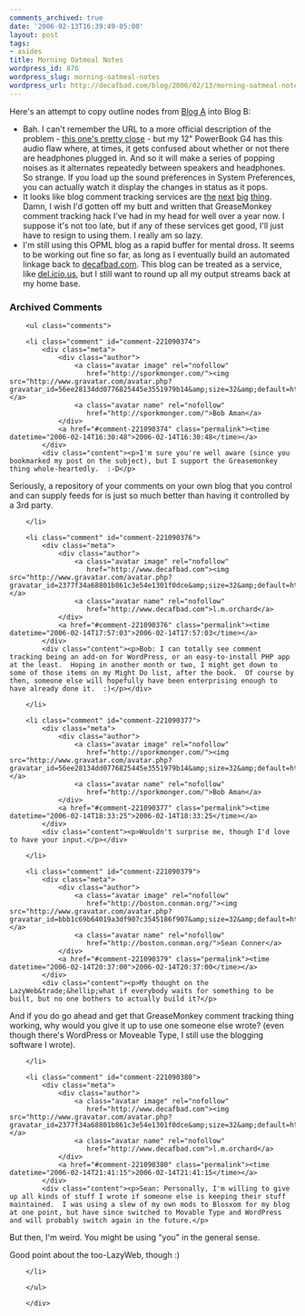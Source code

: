 ```yaml
---
comments_archived: true
date: '2006-02-13T16:39:49-05:00'
layout: post
tags:
- asides
title: Morning Oatmeal Notes
wordpress_id: 876
wordpress_slug: morning-oatmeal-notes
wordpress_url: http://decafbad.com/blog/2006/02/13/morning-oatmeal-notes
---
```

 <p>Here's an attempt to copy outline nodes from <a href="http://blogs.opml.org/decafbad/">Blog A</a> into Blog B:</p>
     <ul>
     <li>
     <span>Bah. I can't remember the URL to a more official description of the problem - <a href="http://saladwithsteve.com/osx/2004/07/incessant-popping-noise-few-days-ago.html">this one's pretty close</a> - but my 12" PowerBook G4 has this audio flaw where, at times, it gets confused about whether or not there are headphones plugged in.  And so it will make a series of popping noises as it alternates repeatedly between speakers and headphones.  So strange.  If you load up the sound preferences in System Preferences, you can actually watch it display the changes in status as it pops.</span>
     </li>
     <li>
     <span>It looks like blog comment tracking services are <a href="http://mycomments.idslab.com.ar/en/">the</a> <a href="http://co.mments.com">next</a> <a href="http://extractor.47objects.com/">big</a> <a href="http://www.cocomment.com">thing</a>.  Damn, I wish I'd gotten off my butt and written that GreaseMonkey comment tracking hack I've had in my head for well over a year now.  I suppose it's not too late, but if any of these services get good, I'll just have to resign to using them.  I really am so lazy.</span>
     </li>
     <li>
     <span>I'm still using this OPML blog as a rapid buffer for mental dross.  It seems to be working out fine so far, as long as I eventually build an automated linkage back to <a href="http://decafbad.com">decafbad.com</a>.  This blog can be treated as a service, like <a href="http://del.icio.us/deusx">del.icio.us</a>, but I still want to round up all my output streams back at my home base.</span>
     </li>
     </ul>

<div id="comments" class="comments archived-comments">
            <h3>Archived Comments</h3>
            
        <ul class="comments">
            
        <li class="comment" id="comment-221090374">
            <div class="meta">
                <div class="author">
                    <a class="avatar image" rel="nofollow" 
                       href="http://sporkmonger.com/"><img src="http://www.gravatar.com/avatar.php?gravatar_id=56ee28134dd0776825445e3551979b14&amp;size=32&amp;default=http://mediacdn.disqus.com/1320279820/images/noavatar32.png"/></a>
                    <a class="avatar name" rel="nofollow" 
                       href="http://sporkmonger.com/">Bob Aman</a>
                </div>
                <a href="#comment-221090374" class="permalink"><time datetime="2006-02-14T16:30:48">2006-02-14T16:30:48</time></a>
            </div>
            <div class="content"><p>I'm sure you're well aware (since you bookmarked my post on the subject), but I support the Greasemonkey thing whole-heartedly.  :-D</p>

<p>Seriously, a repository of your comments on your own blog that you control and can supply feeds for is just so much better than having it controlled by a 3rd party.</p></div>
            
        </li>
    
        <li class="comment" id="comment-221090376">
            <div class="meta">
                <div class="author">
                    <a class="avatar image" rel="nofollow" 
                       href="http://www.decafbad.com"><img src="http://www.gravatar.com/avatar.php?gravatar_id=2377f34a68801b861c3e54e1301f0dce&amp;size=32&amp;default=http://mediacdn.disqus.com/1320279820/images/noavatar32.png"/></a>
                    <a class="avatar name" rel="nofollow" 
                       href="http://www.decafbad.com">l.m.orchard</a>
                </div>
                <a href="#comment-221090376" class="permalink"><time datetime="2006-02-14T17:57:03">2006-02-14T17:57:03</time></a>
            </div>
            <div class="content"><p>Bob: I can totally see comment tracking being an add-on for WordPress, or an easy-to-install PHP app at the least.  Hoping in another month or two, I might get down to some of those items on my Might Do list, after the book.  Of course by then, someone else will hopefully have been enterprising enough to have already done it.  :)</p></div>
            
        </li>
    
        <li class="comment" id="comment-221090377">
            <div class="meta">
                <div class="author">
                    <a class="avatar image" rel="nofollow" 
                       href="http://sporkmonger.com/"><img src="http://www.gravatar.com/avatar.php?gravatar_id=56ee28134dd0776825445e3551979b14&amp;size=32&amp;default=http://mediacdn.disqus.com/1320279820/images/noavatar32.png"/></a>
                    <a class="avatar name" rel="nofollow" 
                       href="http://sporkmonger.com/">Bob Aman</a>
                </div>
                <a href="#comment-221090377" class="permalink"><time datetime="2006-02-14T18:33:25">2006-02-14T18:33:25</time></a>
            </div>
            <div class="content"><p>Wouldn't surprise me, though I'd love to have your input.</p></div>
            
        </li>
    
        <li class="comment" id="comment-221090379">
            <div class="meta">
                <div class="author">
                    <a class="avatar image" rel="nofollow" 
                       href="http://boston.conman.org/"><img src="http://www.gravatar.com/avatar.php?gravatar_id=bbb1c69b64019a3df907c3545186f907&amp;size=32&amp;default=http://mediacdn.disqus.com/1320279820/images/noavatar32.png"/></a>
                    <a class="avatar name" rel="nofollow" 
                       href="http://boston.conman.org/">Sean Conner</a>
                </div>
                <a href="#comment-221090379" class="permalink"><time datetime="2006-02-14T20:37:00">2006-02-14T20:37:00</time></a>
            </div>
            <div class="content"><p>My thought on the LazyWeb&trade;&hellip;what if everybody waits for something to be built, but no one bothers to actually build it?</p>

<p>And if you do go ahead and get that GreaseMonkey comment tracking thing working, why would you give it up to use one someone else wrote?  (even though there's WordPress or Moveable Type, I still use the blogging software I wrote).</p></div>
            
        </li>
    
        <li class="comment" id="comment-221090380">
            <div class="meta">
                <div class="author">
                    <a class="avatar image" rel="nofollow" 
                       href="http://www.decafbad.com"><img src="http://www.gravatar.com/avatar.php?gravatar_id=2377f34a68801b861c3e54e1301f0dce&amp;size=32&amp;default=http://mediacdn.disqus.com/1320279820/images/noavatar32.png"/></a>
                    <a class="avatar name" rel="nofollow" 
                       href="http://www.decafbad.com">l.m.orchard</a>
                </div>
                <a href="#comment-221090380" class="permalink"><time datetime="2006-02-14T21:41:15">2006-02-14T21:41:15</time></a>
            </div>
            <div class="content"><p>Sean: Personally, I'm willing to give up all kinds of stuff I wrote if someone else is keeping their stuff maintained.  I was using a slew of my own mods to Blosxom for my blog at one point, but have since switched to Movable Type and WordPress and will probably switch again in the future.</p>

<p>But then, I'm weird.  You might be using "you" in the general sense.</p>

<p>Good point about the too-LazyWeb, though :)</p></div>
            
        </li>
    
        </ul>
    
        </div>
    
